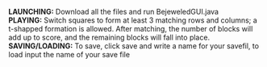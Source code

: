 **LAUNCHING:** Download all the files and run BejeweledGUI.java  
**PLAYING:** Switch squares to form at least 3 matching rows and columns; a t-shapped formation is allowed. After matching, the number of blocks will add up to score, and the remaining blocks will fall into place.
**SAVING/LOADING:** To save, click save and write a name for your savefil, to load input the name of your save file  
